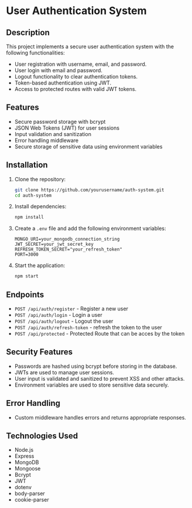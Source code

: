 # User Authentication System

## Description

This project implements a secure user authentication system with the following functionalities:

- User registration with username, email, and password.
- User login with email and password.
- Logout functionality to clear authentication tokens.
- Token-based authentication using JWT.
- Access to protected routes with valid JWT tokens.

## Features

- Secure password storage with bcrypt
- JSON Web Tokens (JWT) for user sessions
- Input validation and sanitization
- Error handling middleware
- Secure storage of sensitive data using environment variables

## Installation

1. Clone the repository:

   ```bash
   git clone https://github.com/yourusername/auth-system.git
   cd auth-system
   ```

2. Install dependencies:

   ```bash
   npm install
   ```

3. Create a `.env` file and add the following environment variables:

   ```
   MONGO_URI=your_mongodb_connection_string
   JWT_SECRET=your_jwt_secret_key
   REFRESH_TOKEN_SECRET="your_refresh_token"
   PORT=3000
   ```

4. Start the application:
   ```bash
   npm start
   ```
   <!-- or can use nodemon to start as developement server for the testing purpose after installtion -->

## Endpoints

- `POST /api/auth/register` - Register a new user
- `POST /api/auth/login` - Login a user
- `POST /api/auth/logout` - Logout the  user
- `POST /api/auth/refresh-token` - refresh the token to the user
-  `POST /api/protected` - Protected Route that can be acces by the token


## Security Features

- Passwords are hashed using bcrypt before storing in the database.
- JWTs are used to manage user sessions.
- User input is validated and sanitized to prevent XSS and other attacks.
- Environment variables are used to store sensitive data securely.

## Error Handling

- Custom middleware handles errors and returns appropriate responses.

## Technologies Used

- Node.js
- Express
- MongoDB
- Mongoose
- Bcrypt
- JWT
- dotenv
- body-parser
- cookie-parser
